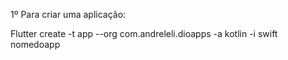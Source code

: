 <!-- Parâmetros -->

1º Para criar uma aplicação:

Flutter create -t app --org com.andreleli.dioapps -a kotlin -i swift nomedoapp

